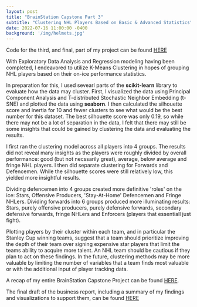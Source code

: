```yaml
---
layout: post
title: "BrainStation Capstone Part 3"
subtitle: "Clustering NHL Players Based on Basic & Advanced Statistics"
date: 2022-07-16 11:00:00 -0400
background: '/img/helmets.jpg'
---
```


Code for the third, and final, part of my project can be found [HERE](https://github.com/thebrianjohns/hockeycaphits/blob/main/Brian%20Johns%20Capstone%20%233%20-%20Clustering%20Models.ipynb)

With Exploratory Data Analysis and Regression modeling having been completed, I endeavored to utilize K-Means Clustering in hopes of grouping NHL players based on their on-ice performance statistics.

In preparation for this, I used sevearl parts of the **scikit-learn** library to evaluate how the data may cluster.  First, I visualized the data using Principal Component Analysis and T-distributed Stochastic Neighbor Embedding (t-SNE) and plotted the data using **seaborn**.  I then calculated the silhouette score and inertia for 10 and fewer clusters to see what would be the best number for this dataset.  The best silhouette score was only 0.19, so while there may not be a lot of separation in the data, I felt that there may still be some insights that could be gained by clustering the data and evaluating the results.

I first ran the clustering model across all players into 4 groups.  The results did not reveal many insights as the players were roughly divided by overall performance: good (but not necssarily great), average, below average and fringe NHL players.  I then did separate clustering for Forwards and Defencemen.  While the silhouette scores were still relatively low, this yielded more insightful results.

Dividing defencemen into 4 groups created more definitive 'roles' on the ice: Stars, Offensive Producers, 'Stay-At-Home' Defencemen and Fringe NHLers.  Dividing forwards into 6 groups produced more illuminating results: Stars, purely offensive producers, purely defensive forwards, secondary defensive forwards, fringe NHLers and Enforcers (players that essentiall just fight).

Plotting players by their cluster within each team, and in particular the Stanley Cup winning teams, suggest that a team should prioritize improving the depth of their team over signing expensive star players that limit the teams ability to acquire more talent.  An NHL team should be cautious if they plan to act on these findings.  In the future, clustering methods may be more valuable by limiting the number of variables that a team finds most valuable or with the additional input of player tracking data.

A recap of my entire BrainStation Capstone Project can be found [HERE](https://github.com/thebrianjohns/hockeycaphits/blob/main/Brian%20Johns%20Capstone%20%234%20-%20Findings.ipynb).

The final draft of the business report, including a summary of my findings and visualizations to support them, can be found <a href="https://thebrianjohns.github.io/Brian%20Johns%20Capstone%20-%20Report.pdf" target="_blank">HERE</a>